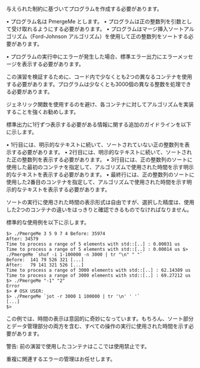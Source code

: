 与えられた制約に基づいてプログラムを作成する必要があります。

• プログラム名は PmergeMe とします。
• プログラムは正の整数列を引数として受け取れるようにする必要があります。
• プログラムはマージ挿入ソートアルゴリズム（Ford-Johnson アルゴリズム）を使用して正の整数列をソートする必要があります。

• プログラムの実行中にエラーが発生した場合、標準エラー出力にエラーメッセージを表示する必要があります。

この演習を検証するために、コード内で少なくとも2つの異なるコンテナを使用する必要があります。プログラムは少なくとも3000個の異なる整数を処理できる必要があります。

ジェネリック関数を使用するのを避け、各コンテナに対してアルゴリズムを実装することを強くお勧めします。

標準出力に1行ずつ表示する必要がある情報に関する追加のガイドラインを以下に示します。

• 1行目には、明示的なテキストに続いて、ソートされていない正の整数列を表示する必要があります。
• 2行目には、明示的なテキストに続いて、ソートされた正の整数列を表示する必要があります。
• 3行目には、正の整数列のソートに使用した最初のコンテナを指定して、アルゴリズムで使用された時間を示す明示的なテキストを表示する必要があります。
• 最終行には、正の整数列のソートに使用した2番目のコンテナを指定して、アルゴリズムで使用された時間を示す明示的なテキストを表示する必要があります。

ソートの実行に使用された時間の表示形式は自由ですが、選択した精度は、使用した2つのコンテナの違いをはっきりと確認できるものでなければなりません。

標準的な使用例を以下に示します。

```
$> ./PmergeMe 3 5 9 7 4 Before: 35974
After: 34579
Time to process a range of 5 elements with std::[..] : 0.00031 us
Time to process a range of 5 elements with std::[..] : 0.00014 us $> ./PmergeMe `shuf -i 1-100000 -n 3000 | tr "\n" " "`
Before:  141 79 526 321 [...]
After:   79 141 321 526 [...]
Time to process a range of 3000 elements with std::[..] : 62.14389 us
Time to process a range of 3000 elements with std::[..] : 69.27212 us
$> ./PmergeMe "-1" "2"
Error
$> # OSX USER:
$> ./PmergeMe `jot -r 3000 1 100000 | tr '\n' ' '`
[...]
$>
```

この例では、時間の表示は意図的に奇妙になっています。もちろん、ソート部分とデータ管理部分の両方を含む、すべての操作の実行に使用された時間を示す必要があります。

警告: 前の演習で使用したコンテナはここでは使用禁止です。

重複に関連するエラーの管理はお任せします。
